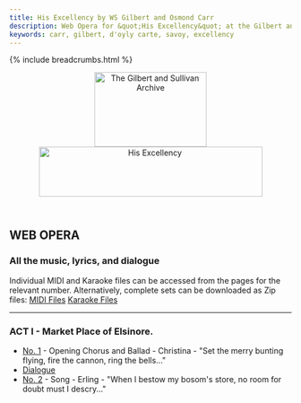```yaml
---
title: His Excellency by WS Gilbert and Osmond Carr
description: Web Opera for &quot;His Excellency&quot; at the Gilbert and Sullivan Archive
keywords: carr, gilbert, d'oyly carte, savoy, excellency
---
```


{% include breadcrumbs.html %}
<header>
    <a href="../../index.html"><img src="https://gsarchive.net/layout/images/logo3sm.jpg" alt="The Gilbert and Sullivan Archive" width="200" height="133" border="0"></a>
    <!-- TODO: Configure this from the page -->
    <div><img src="../graphics/title.gif" alt="His Excellency" width="399" height="89"></div>
</header>

## WEB OPERA

### All the music, lyrics, and dialogue

Individual MIDI and Karaoke files can be accessed from the pages for the relevant number.
Alternatively, complete sets can be downloaded as Zip files:
[MIDI Files](../midi/excellency_midi.zip) [Karaoke Files](../midi/excellency_karaoke.zip)

-----

### ACT I - Market Place of Elsinore.

* [No. 1](hex01.html) - Opening Chorus and Ballad - Christina - "Set the merry bunting flying, fire the cannon, ring the bells..."
* [Dialogue](hex01d.html)
* [No. 2](hex02.html) - Song - Erling - "When I bestow my bosom's store, no room for doubt must I descry..."
